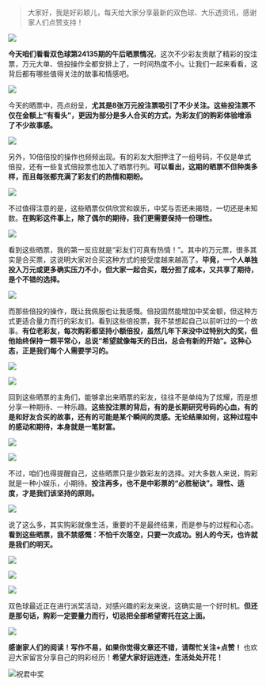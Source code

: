 > 大家好，我是好彩颖儿，每天给大家分享最新的双色球、大乐透资讯，感谢家人们点赞支持！

![](https://cdn.jsdelivr.net/gh/wangwenjie1314/PicCDN/2024-7-11/1720660897499-image.png)


**今天咱们看看双色球第24135期的午后晒票情况**，这次不少彩友贡献了精彩的投注票，万元大单、倍投操作全都安排上了，一时间热度不小。让我们一起来看看，这背后都有哪些值得关注的故事和情感吧。


![](https://cdn.jsdelivr.net/gh/wangwenjie1314/PicCDN/2024-11-24/1732429202668-image.png)


今天的晒票中，亮点纷呈，**尤其是8张万元投注票吸引了不少关注。这些投注票不仅在金额上“有看头”，更因为部分是多人合买的方式，为彩友们的购彩体验增添了不少故事感。**



![](https://cdn.jsdelivr.net/gh/wangwenjie1314/PicCDN/2024-11-24/1732429843454-image.png)



另外，10倍倍投的操作也频频出现。有的彩友大胆押注了一组号码，不仅是单式倍投，还有一些复式倍投票也加入了晒票行列。**可以看出，这期的晒票不但种类多样，而且每张都充满了彩友们的热情和期盼。**


![](https://cdn.jsdelivr.net/gh/wangwenjie1314/PicCDN/2024-11-24/1732429631941-image.png)


不过值得注意的是，这些晒票仅供欣赏和娱乐，中奖与否还未揭晓，一切还是未知数。**在购彩这件事上，除了偶尔的期待，我们更需要保持一份理性。**



![](https://cdn.jsdelivr.net/gh/wangwenjie1314/PicCDN/2024-11-24/1732429545054-image.png)


看到这些晒票，我的第一反应就是“彩友们可真有热情！”。其中的万元票，很多其实是合买票，这说明大家对合买这种方式的接受度越来越高了。**毕竟，一个人单独投入万元或更多确实压力不小，但大家一起合买，既分担了成本，又共享了期待，是个不错的选择。**



![](https://cdn.jsdelivr.net/gh/wangwenjie1314/PicCDN/2024-11-24/1732429753723-image.png)




而那些倍投的操作，既让我佩服也让我感慨。倍投固然能增加中奖金额，但这种方式更适合量力而行的彩友们。看到这些倍投票，我不禁想起自己以前听过的一个故事。**有位老彩友，每次购彩都坚持小额倍投，虽然几年下来没中过特别大的奖，但他始终保持一颗平常心，总说“希望就像每天的日出，总会有新的开始”。这种心态，正是我们每个人需要学习的。**



![](https://cdn.jsdelivr.net/gh/wangwenjie1314/PicCDN/2024-11-24/1732429188692-image.png)

![](https://cdn.jsdelivr.net/gh/wangwenjie1314/PicCDN/2024-11-24/1732429246073-image.png)


回到这些晒票的主角们，能够拿出来晒票的彩友，往往不是单纯为了炫耀，而是想分享一种期待、一种乐趣。**这些投注票的背后，有的是长期研究号码的心血，有的是和好友合买的故事，还有的可能是某个瞬间的灵感。无论结果如何，这种过程中的感动和期待，本身就是一笔财富。**



![](https://cdn.jsdelivr.net/gh/wangwenjie1314/PicCDN/2024-11-24/1732429478572-image.png)


![](https://cdn.jsdelivr.net/gh/wangwenjie1314/PicCDN/2024-11-24/1732429385793-image.png)







不过，咱们也得提醒自己，这些晒票只是少数彩友的选择。对大多数人来说，购彩就是一种小娱乐，小期待。**投注再多，也不是中彩票的“必胜秘诀”。理性、适度，才是我们该坚持的原则。**



![](https://cdn.jsdelivr.net/gh/wangwenjie1314/PicCDN/2024-11-24/1732429174242-image.png)



说了这么多，其实购彩就像生活，重要的不是最终结果，而是参与的过程和心态。**看到这些晒票，我不禁感慨：不怕千次落空，只要一次成功。别人的今天，也许就是我们的明天。**

![](https://cdn.jsdelivr.net/gh/wangwenjie1314/PicCDN/2024-11-24/1732429911493-image.png)

![](https://cdn.jsdelivr.net/gh/wangwenjie1314/PicCDN/2024-11-24/1732429901165-image.png)

![](https://cdn.jsdelivr.net/gh/wangwenjie1314/PicCDN/2024-11-24/1732429889477-image.png)

双色球最近正在进行派奖活动，对感兴趣的彩友来说，这确实是一个好时机。**但还是那句话，购彩一定要量力而行，切忌把全部希望寄托在这上面。**


![](https://cdn.jsdelivr.net/gh/wangwenjie1314/PicCDN/2024-11-24/1732429919652-image.png)


**感谢家人们的阅读！写作不易，如果你觉得文章还不错，请帮忙关注+点赞！** 也欢迎大家留言分享自己的购彩经历！**希望大家好运连连，生活处处开花！**

![祝君中奖](https://cdn.jsdelivr.net/gh/wangwenjie1314/PicCDN/2024-8-14/1723621074239-image.png)
